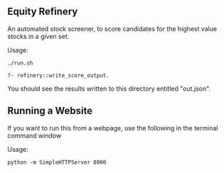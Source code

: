 Equity Refinery
---------------

An automated stock screener, to score candidates for the highest value stocks in a given set.

Usage:
```
./run.sh

?- refinery::write_score_output.
```

You should see the results written to this directory entitled "out.json".

## Running a Website

If you want to run this from a webpage, use the following in the terminal command window

Usage:
```
python -m SimpleHTTPServer 8000
```
